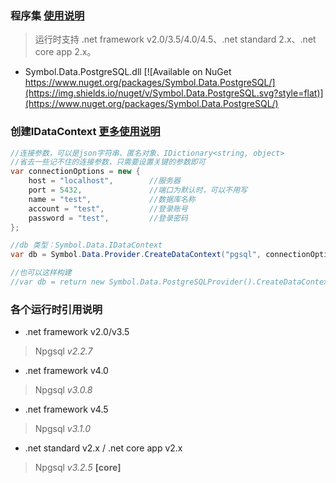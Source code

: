﻿### 程序集    [使用说明](https://github.com/symbolspace/Symbol.Data/wiki/Home)
> 运行时支持 .net framework v2.0/3.5/4.0/4.5、.net standard 2.x、.net core app 2.x。

* Symbol.Data.PostgreSQL.dll [![Available on NuGet https://www.nuget.org/packages/Symbol.Data.PostgreSQL/](https://img.shields.io/nuget/v/Symbol.Data.PostgreSQL.svg?style=flat)](https://www.nuget.org/packages/Symbol.Data.PostgreSQL/)


### 创建IDataContext [更多使用说明](https://github.com/symbolspace/Symbol.Data/wiki/Home)
```csharp
//连接参数，可以是json字符串、匿名对象、IDictionary<string, object>
//省去一些记不住的连接参数，只需要设置关键的参数即可
var connectionOptions = new {
    host = "localhost",        //服务器
    port = 5432,               //端口为默认时，可以不用写
    name = "test",             //数据库名称
    account = "test",          //登录账号
    password = "test",         //登录密码
};

//db 类型：Symbol.Data.IDataContext
var db = Symbol.Data.Provider.CreateDataContext("pgsql", connectionOptions);

//也可以这样构建
//var db = return new Symbol.Data.PostgreSQLProvider().CreateDataContext(connectionOptions);

```

### 各个运行时引用说明
* .net framework v2.0/v3.5
> Npgsql *v2.2.7*

* .net framework v4.0
> Npgsql *v3.0.8*

* .net framework v4.5
> Npgsql *v3.1.0*

* .net standard v2.x / .net core app v2.x
> Npgsql *v3.2.5* **[core]**

